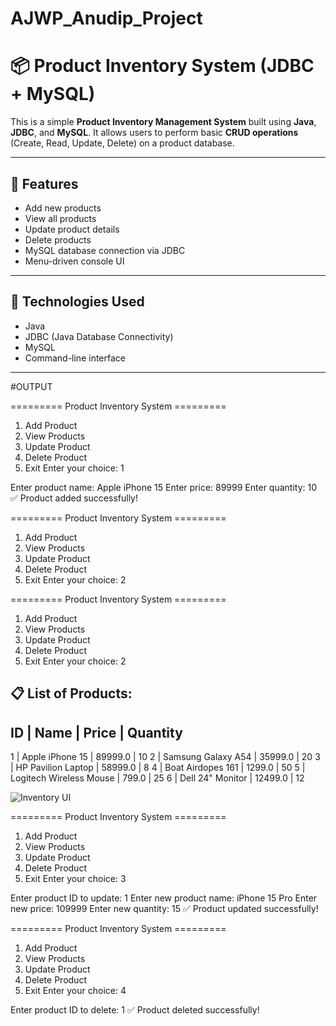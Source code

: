 # AJWP_Anudip_Project
# 📦 Product Inventory System (JDBC + MySQL)

This is a simple **Product Inventory Management System** built using **Java**, **JDBC**, and **MySQL**. It allows users to perform basic **CRUD operations** (Create, Read, Update, Delete) on a product database.

---

## 🚀 Features

- Add new products
- View all products
- Update product details
- Delete products
- MySQL database connection via JDBC
- Menu-driven console UI

---

## 🧰 Technologies Used

- Java
- JDBC (Java Database Connectivity)
- MySQL
- Command-line interface

---

#OUTPUT

========= Product Inventory System =========
1. Add Product
2. View Products
3. Update Product
4. Delete Product
5. Exit
Enter your choice: 1

Enter product name: Apple iPhone 15
Enter price: 89999
Enter quantity: 10
✅ Product added successfully!

========= Product Inventory System =========
1. Add Product
2. View Products
3. Update Product
4. Delete Product
5. Exit
Enter your choice: 2

========= Product Inventory System =========
1. Add Product
2. View Products
3. Update Product
4. Delete Product
5. Exit
Enter your choice: 2

📋 List of Products:
---------------------------------------------------------
ID   | Name                      | Price     | Quantity
---------------------------------------------------------
1    | Apple iPhone 15           | 89999.0   | 10
2    | Samsung Galaxy A54        | 35999.0   | 20
3    | HP Pavilion Laptop        | 58999.0   | 8
4    | Boat Airdopes 161         | 1299.0    | 50
5    | Logitech Wireless Mouse   | 799.0     | 25
6    | Dell 24" Monitor          | 12499.0   | 12

![Inventory UI](image/viewproduct.png)


========= Product Inventory System =========
1. Add Product
2. View Products
3. Update Product
4. Delete Product
5. Exit
Enter your choice: 3

Enter product ID to update: 1
Enter new product name: iPhone 15 Pro
Enter new price: 109999
Enter new quantity: 15
✅ Product updated successfully!


========= Product Inventory System =========
1. Add Product
2. View Products
3. Update Product
4. Delete Product
5. Exit
Enter your choice: 4

Enter product ID to delete: 1
✅ Product deleted successfully!



